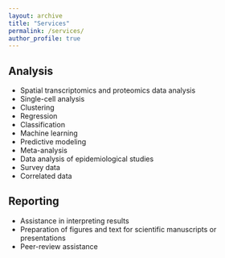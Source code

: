 ```yaml
---
layout: archive
title: "Services"
permalink: /services/
author_profile: true
---
```


Analysis
------
* Spatial transcriptomics and proteomics data analysis
* Single-cell analysis
* Clustering 
* Regression 
* Classification
* Machine learning
* Predictive modeling
* Meta-analysis
* Data analysis of epidemiological studies
* Survey data
* Correlated data

Reporting
------
* Assistance in interpreting results
* Preparation of figures and text for scientific manuscripts or presentations
* Peer-review assistance
